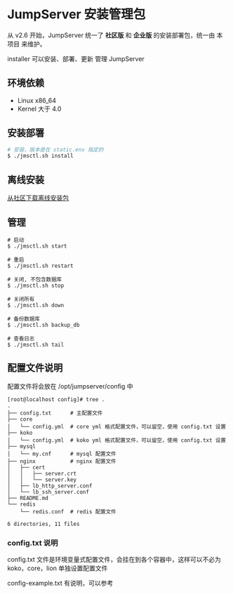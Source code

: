 # JumpServer 安装管理包

从 v2.6 开始，JumpServer 统一了 **社区版** 和 **企业版** 的安装部署包，统一由 本项目 来维护。

installer 可以安装、部署、更新 管理 JumpServer

## 环境依赖
  - Linux x86_64
  - Kernel 大于 4.0

## 安装部署

```bash
# 安装，版本是在 static.env 指定的
$ ./jmsctl.sh install
```

## 离线安装

[从社区下载离线安装包](https://community.fit2cloud.com/#/products/jumpserver/downloads)


## 管理

```
# 启动
$ ./jmsctl.sh start

# 重启
$ ./jmsctl.sh restart

# 关闭, 不包含数据库
$ ./jmsctl.sh stop

# 关闭所有
$ ./jmsctl.sh down

# 备份数据库
$ ./jmsctl.sh backup_db

# 查看日志
$ ./jmsctl.sh tail

```

## 配置文件说明

配置文件将会放在 /opt/jumpserver/config 中

```
[root@localhost config]# tree .
.
├── config.txt      # 主配置文件
├── core
│   └── config.yml  # core yml 格式配置文件，可以留空，使用 config.txt 设置
├── koko
│   └── config.yml  # koko yml 格式配置文件，可以留空，使用 config.txt 设置
├── mysql
│   └── my.cnf      # mysql 配置文件
├── nginx           # nginx 配置文件
│   ├── cert
│   │   ├── server.crt
│   │   └── server.key
│   ├── lb_http_server.conf
│   └── lb_ssh_server.conf
├── README.md
└── redis           
    └── redis.conf  # redis 配置文件

6 directories, 11 files
```

### config.txt 说明

config.txt 文件是环境变量式配置文件，会挂在到各个容器中，这样可以不必为 koko，core，lion 单独设置配置文件

config-example.txt 有说明，可以参考
